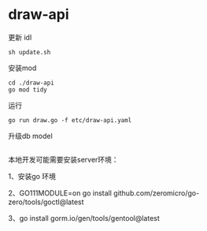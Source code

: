 # draw-api

更新 idl
```
sh update.sh
```

安装mod

```
cd ./draw-api
go mod tidy
```

运行
```
go run draw.go -f etc/draw-api.yaml
```

升级db model
```

```
本地开发可能需要安装server环境：

1、安装go 环境

2、GO111MODULE=on go install github.com/zeromicro/go-zero/tools/goctl@latest

3、go install gorm.io/gen/tools/gentool@latest

